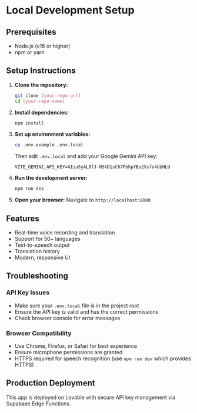 # Local Development Setup

## Prerequisites
- Node.js (v16 or higher)
- npm or yarn

## Setup Instructions

1. **Clone the repository:**
   ```bash
   git clone [your-repo-url]
   cd [your-repo-name]
   ```

2. **Install dependencies:**
   ```bash
   npm install
   ```

3. **Set up environment variables:**
   ```bash
   cp .env.example .env.local
   ```
   
   Then edit `.env.local` and add your Google Gemini API key:
   ```
   VITE_GEMINI_API_KEY=AIzaSyAL0fJ-NSkD1sC67FbhpYBu2Xsfo4UbHLU
   ```

4. **Run the development server:**
   ```bash
   npm run dev
   ```

5. **Open your browser:**
   Navigate to `http://localhost:8080`

## Features
- Real-time voice recording and translation
- Support for 50+ languages
- Text-to-speech output
- Translation history
- Modern, responsive UI

## Troubleshooting

### API Key Issues
- Make sure your `.env.local` file is in the project root
- Ensure the API key is valid and has the correct permissions
- Check browser console for error messages

### Browser Compatibility
- Use Chrome, Firefox, or Safari for best experience
- Ensure microphone permissions are granted
- HTTPS required for speech recognition (use `npm run dev` which provides HTTPS)

## Production Deployment
This app is deployed on Lovable with secure API key management via Supabase Edge Functions.